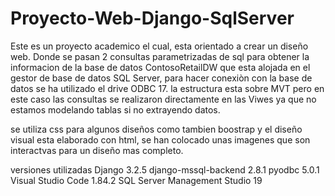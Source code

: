 # Proyecto-Web-Django-SqlServer
Este es un proyecto academico el cual, esta orientado a crear un diseño web.
Donde se pasan 2 consultas parametrizadas de sql para obtener la informacion 
de la base de datos ContosoRetailDW que esta alojada en el gestor de base de 
datos SQL Server, para hacer conexiòn con la base de datos se ha utilizado 
el drive ODBC 17. la estructura esta sobre MVT pero en este caso las consultas
se realizaron directamente en las Viwes ya que no estamos modelando tablas si no
extrayendo datos.

se utiliza css para algunos diseños como tambien boostrap y el diseño visual esta 
elaborado con html, se han colocado unas imagenes que son interactvas para un diseño 
mas completo.

versiones utilizadas
Django                         3.2.5
django-mssql-backend           2.8.1 
pyodbc                         5.0.1 
Visual Studio Code             1.84.2 
SQL Server Management Studio   19
